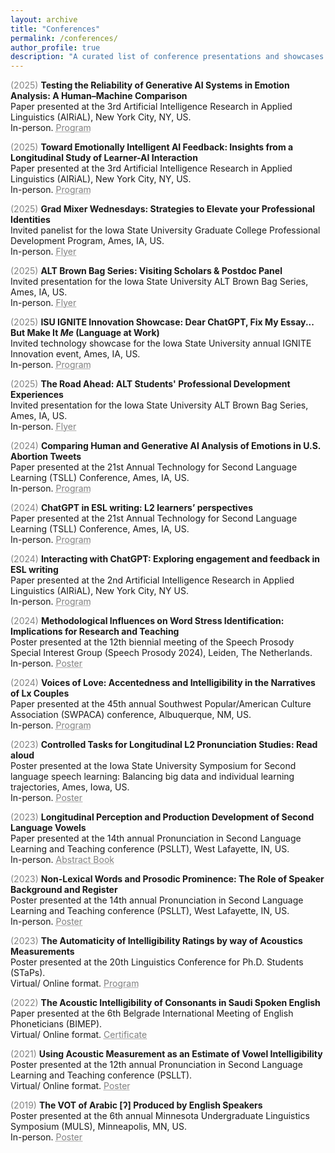 ```yaml
---
layout: archive
title: "Conferences"
permalink: /conferences/
author_profile: true
description: "A curated list of conference presentations and showcases by Mahdi Duris—highlighting technology, AI in education, and language learning engagements."
---
```

<span style="color:grey">(2025)</span> **Testing the Reliability of Generative AI Systems in Emotion Analysis: A Human–Machine Comparison**<br/>
Paper presented at the 3rd Artificial Intelligence Research in Applied Linguistics (AIRiAL), New York City, NY, US.<br/>
In-person. <a href="https://mahdiduris.com/files/AIRiAL2025_Program.pdf" target="_blank" style="color: grey; text-decoration: underline;text-decoration-style: dotted;">Program</a>

<span style="color:grey">(2025)</span> **Toward Emotionally Intelligent AI Feedback: Insights from a Longitudinal Study of Learner-AI Interaction**<br/>
Paper presented at the 3rd Artificial Intelligence Research in Applied Linguistics (AIRiAL), New York City, NY, US.<br/>
In-person. <a href="https://mahdiduris.com/files/AIRiAL2025_Program.pdf" target="_blank" style="color: grey; text-decoration: underline;text-decoration-style: dotted;">Program</a> 

<span style="color:grey">(2025)</span> **Grad Mixer Wednesdays: Strategies to Elevate your Professional Identities**<br/>
Invited panelist for the Iowa State University Graduate College Professional Development Program, Ames, IA, US.<br/>
In-person. <a href="https://mahdiduris.com/files/GMidfull.png" target="_blank" style="color: grey; text-decoration: underline;text-decoration-style: dotted;">Flyer</a>

<span style="color:grey">(2025)</span> **ALT Brown Bag Series: Visiting Scholars & Postdoc Panel**<br/>
Invited presentation for the Iowa State University ALT Brown Bag Series, Ames, IA, US.<br/>
In-person. <a href="https://mahdiduris.com/files/BB25_1_Visiting Scholars.png" target="_blank" style="color: grey; text-decoration: underline;text-decoration-style: dotted;">Flyer</a>

<span style="color:grey">(2025)</span> **ISU IGNITE Innovation Showcase: Dear ChatGPT, Fix My Essay... But Make It <i>Me</i> (Language at Work)**<br/>
Invited technology showcase for the Iowa State University annual IGNITE Innovation event, Ames, IA, US.<br/>
In-person. <a href="https://sictr.iastate.edu/programs-events/ignite-showcase/" target="_blank" style="color: grey; text-decoration: underline;text-decoration-style: dotted;">Program</a>

<span style="color:grey">(2025)</span> **The Road Ahead: ALT Students' Professional Development Experiences**<br/>
Invited presentation for the Iowa State University ALT Brown Bag Series, Ames, IA, US.<br/>
In-person. <a href="https://mahdiduris.com/files/ProfDevALT_21Feb2025.png" target="_blank" style="color: grey; text-decoration: underline;text-decoration-style: dotted;">Flyer</a>

<span style="color:grey">(2024)</span> **Comparing Human and Generative AI Analysis of Emotions in U.S. Abortion Tweets**<br/>
Paper presented at the 21st Annual Technology for Second Language Learning (TSLL) Conference, Ames, IA, US.<br/>
In-person. <a href="https://mahdiduris.com/files/TSLL-Program-Book-2024.pdf" target="_blank" style="color: grey; text-decoration: underline;text-decoration-style: dotted;">Program</a>

<span style="color:grey">(2024)</span> **ChatGPT in ESL writing: L2 learners’ perspectives**<br/>
Paper presented at the 21st Annual Technology for Second Language Learning (TSLL) Conference, Ames, IA, US.<br/>
In-person. <a href="https://mahdiduris.com/files/TSLL-Program-Book-2024.pdf" target="_blank" style="color: grey; text-decoration: underline;text-decoration-style: dotted;">Program</a>

<span style="color:grey">(2024)</span> **Interacting with ChatGPT: Exploring engagement and feedback in ESL writing**<br/>
Paper presented at the 2nd Artificial Intelligence Research in Applied Linguistics (AIRiAL), New York City, NY US.<br/>
In-person. <a href="https://mahdiduris.com/files/AIRiAL_2024_Program_Book.pdf" target="_blank" style="color: grey; text-decoration: underline;text-decoration-style: dotted;">Program</a> 

<span style="color:grey">(2024)</span> **Methodological Influences on Word Stress Identification: Implications for Research and Teaching**<br/>
Poster presented at the 12th biennial meeting of the Speech Prosody Special Interest Group (Speech Prosody 2024), Leiden, The Netherlands.<br/>
In-person. <a href="https://doi.org/10.6084/m9.figshare.26196014" target="_blank" style="color: grey; text-decoration: underline;text-decoration-style: dotted;">Poster</a>

<span style="color:grey">(2024)</span> **Voices of Love: Accentedness and Intelligibility in the Narratives of Lx Couples**<br/>
Paper presented at the 45th annual Southwest Popular/American Culture Association (SWPACA) conference, Albuquerque, NM, US.<br/>
In-person. <a href="https://mahdiduris.com/files/SWPACA Final-Program-2024.pdf" target="_blank" style="color: grey; text-decoration: underline;text-decoration-style: dotted;">Program</a> 

<span style="color:grey">(2023)</span> **Controlled Tasks for Longitudinal L2 Pronunciation Studies: Read aloud**<br/>
Poster presented at the Iowa State University Symposium for Second language speech learning: Balancing big data and individual learning trajectories, Ames, Iowa, US.<br/>
In-person. <a href="https://doi.org/10.6084/m9.figshare.25284739.v1" target="_blank" style="color: grey; text-decoration: underline;text-decoration-style: dotted;">Poster</a>

<span style="color:grey">(2023)</span> **Longitudinal Perception and Production Development of Second Language Vowels**<br/>
Paper presented at the 14th annual Pronunciation in Second Language Learning and Teaching conference (PSLLT), West Lafayette, IN, US.<br/>
In-person. <a href="https://mahdiduris.com/files/PSLLT2023_Abstract Book.pdf" target="_blank" style="color: grey; text-decoration: underline;text-decoration-style: dotted;">Abstract Book</a> 

<span style="color:grey">(2023)</span> **Non-Lexical Words and Prosodic Prominence: The Role of Speaker Background and Register**<br/>
Poster presented at the 14th annual Pronunciation in Second Language Learning and Teaching conference (PSLLT), West Lafayette, IN, US.<br/>
In-person. <a href="https://doi.org/10.6084/m9.figshare.24116313.v1" target="_blank" style="color: grey; text-decoration: underline;text-decoration-style: dotted;">Poster</a>

<span style="color:grey">(2023)</span> **The Automaticity of Intelligibility Ratings by way of Acoustics Measurements**<br/>
Poster presented at the 20th Linguistics Conference for Ph.D. Students (STaPs).<br/>
Virtual/ Online format. <a href="https://mahdiduris.com/files/The-20th-STaPs-Program_final.pdf" target="_blank" style="color: grey; text-decoration: underline;text-decoration-style: dotted;">Program</a> 

<span style="color:grey">(2022)</span> **The Acoustic Intelligibility of Consonants in Saudi Spoken English**<br/>
Paper presented at the 6th Belgrade International Meeting of English Phoneticians (BIMEP).<br/>
Virtual/ Online format. <a href="https://mahdiduris.com/files/Mahdi Duris_Certificate.pdf" target="_blank" style="color: grey; text-decoration: underline;text-decoration-style: dotted;">Certificate</a>

<span style="color:grey">(2021)</span> **Using Acoustic Measurement as an Estimate of Vowel Intelligibility**<br/>
Poster presented at the 12th annual Pronunciation in Second Language Learning and Teaching conference (PSLLT).<br/>
Virtual/ Online format. <a href="https://mahdiduris.com/files/MDuris_PSLLT21Poster.pdf" target="_blank" style="color: grey; text-decoration: underline;text-decoration-style: dotted;">Poster</a>

<span style="color:grey">(2019)</span> **The VOT of Arabic [ʔ] Produced by English Speakers**<br/>
Poster presented at the 6th annual Minnesota Undergraduate Linguistics Symposium (MULS), Minneapolis, MN, US.<br/>
In-person. <a href="https://mahdiduris.com/files/MDuris_MULS2019.pdf" target="_blank" style="color: grey; text-decoration: underline;text-decoration-style: dotted;">Poster</a>
